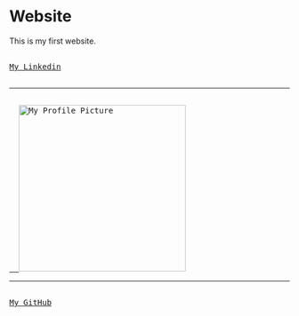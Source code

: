 # Website
This is my first website.
<pre> 
<a href="https://www.linkedin.com/in/abdalrahman-gaber-813029339">My Linkedin</a>

<hr> 
<a href=https://abdalrahmangaber.github.io/Website">  <img src="https://abdalrahmangaber.github.io/Website/abdo.jpg" alt="My Profile Picture" width="300"></a>
<hr> 
<a href="https://github.com/AbdalrahmanGaber">My GitHub</a>
